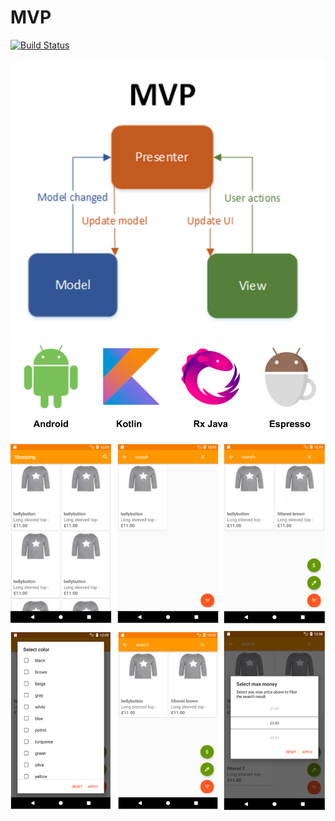 # MVP

[![Build Status](https://travis-ci.org/fernandocs/shopping-mvp-kotlin-rx.svg?branch=master)](https://travis-ci.org/fernandocs/shopping-mvp-kotlin-rx)

<img src="https://raw.githubusercontent.com/fernandocs/shopping-mvp-kotlin-rx/master/images/mvp-flow.png" alt="layers"/>

<img src="https://raw.githubusercontent.com/fernandocs/shopping-mvp-kotlin-rx/master/images/core.png" alt="layers"/>

<img src="https://raw.githubusercontent.com/fernandocs/shopping-mvp-kotlin-rx/master/images/app.png" alt="layers"/>
